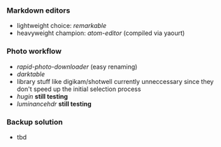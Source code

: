 ### Markdown editors
- lightweight choice: *remarkable*
- heavyweight champion: *atom-editor* (compiled via yaourt)

### Photo workflow
- *rapid-photo-downloader* (easy renaming)
- *darktable*
- library stuff like digikam/shotwell currently unneccessary since they don't speed up the initial selection process
- *hugin* **still testing**
- *luminancehdr* **still testing**

### Backup solution
- tbd
